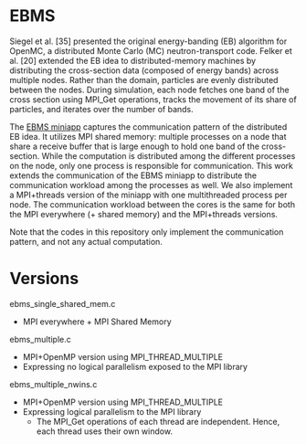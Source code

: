 # EBMS

Siegel et al. [35] presented the original energy-banding
(EB) algorithm for OpenMC, a distributed Monte Carlo (MC)
neutron-transport code. Felker et al. [20] extended the EB
idea to distributed-memory machines by distributing the
cross-section data (composed of energy bands) across multiple
nodes. Rather than the domain, particles are evenly distributed
between the nodes. During simulation, each node fetches one band of
the cross section using MPI_Get operations, tracks the movement
of its share of particles, and iterates over the number of bands.

The [EBMS miniapp](https://github.com/ANL-CESAR/EBMS) captures
the communication pattern of the distributed EB idea. It utilizes
MPI shared memory: multiple processes on a node that share a receive
buffer that is large enough to hold one band of the cross-section.
While the computation is distributed among the different processes
on the node, only one process is responsible for communication. This
work extends the communication of the EBMS miniapp to distribute the
communication workload among the processes as well. We also implement
a MPI+threads version of the miniapp with one multithreaded process
per node. The communication workload between the cores is the same
for both the MPI everywhere (+ shared memory) and the MPI+threads
versions.

Note that the codes in this repository only implement the
communication pattern, and not any actual computation.

# Versions

ebms_single_shared_mem.c
- MPI everywhere + MPI Shared Memory

ebms_multiple.c
- MPI+OpenMP version using MPI_THREAD_MULTIPLE
- Expressing no logical parallelism exposed to the MPI library

ebms_multiple_nwins.c
- MPI+OpenMP version using MPI_THREAD_MULTIPLE
- Expressing logical parallelism to the MPI library
  - The MPI_Get operations of each thread are independent. Hence, each thread uses their own window.
